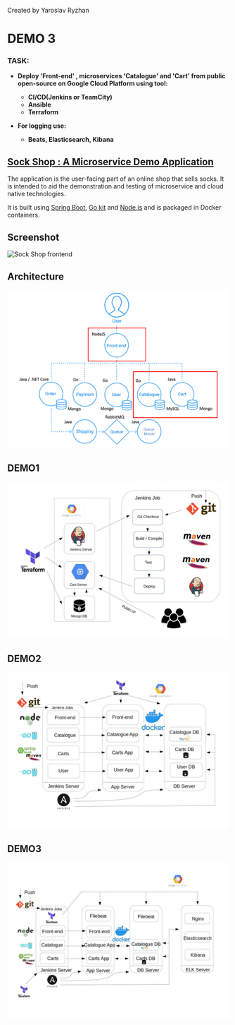 Created by Yaroslav Ryzhan

# DEMO 3

### TASK: 
* **Deploy 'Front-end' , microservices 'Catalogue' and 'Cart' from public open-source on Google Cloud Platform using tool:**
   * **CI/CD(Jenkins or TeamCity)** 
   * **Ansible**
   * **Terraform**
   
* **For logging use:**
   * **Beats, Elasticsearch, Kibana** 

## [Sock Shop : A Microservice Demo Application](https://github.com/microservices-demo)

The application is the user-facing part of an online shop that sells socks. It is intended to aid the demonstration and testing of microservice and cloud native technologies.

It is built using [Spring Boot](http://projects.spring.io/spring-boot/), [Go kit](http://gokit.io) and [Node.js](https://nodejs.org/) and is packaged in Docker containers.

## Screenshot

![Sock Shop frontend](https://github.com/microservices-demo/microservices-demo.github.io/raw/master/assets/sockshop-frontend.png)

## Architecture

![Architecture diagram](https://github.com/ryzhan/Tasks_DevOps_SoftServe/blob/master/DEMO3/images/Architecture.png  "Architecture")

## DEMO1

![Task](https://github.com/ryzhan/Tasks_DevOps_SoftServe/blob/master/DEMO3/images/Task.jpg  "Task image")

## DEMO2

![Task](https://github.com/ryzhan/Tasks_DevOps_SoftServe/blob/master/DEMO3/images/demo2.jpg  "Demo2 image")

## DEMO3

![Task](https://github.com/ryzhan/Tasks_DevOps_SoftServe/blob/master/DEMO3/images/demo3.jpg  "Demo3 image")
